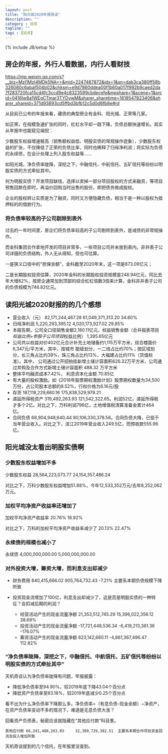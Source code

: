 ```yaml
---
layout: post
title: "阳光城2020年报简读"
description: ""
category : 投资
tagline: ""
tags : [投资]
---
```

{% include JB/setup %}

## 房企的年报，外行人看数据，内行人看财技
https://mp.weixin.qq.com/s?__biz=MzI1MzI4MDk5NA==&mid=2247487872&idx=1&sn=dab3ca380ff58b326080c6abaf504b02&chksm=e9d7860ddea00f1b60a017f992b9caed2da7f283720fca15cd4fc3ccd9e4c8323599cbdecefe&mpshare=1&scene=1&srcid=0416lw8a1WEgCTmar3TYDvwM&sharer_sharetime=1618547823406&sharer_shareid=371d93893cd5ffbd3bfb12c5d0d6fb8e#rd

从目前已公布的年报来看，藏债的典型房企有金科、阳光城、正荣等几家。


如正荣，在规模急速扩张的同时，杠杠水平却一路下降，负债总额快速增长。其实从年报中也能窥见端倪：


少数股东权益增速极高（销售额权益低、明股实债的常规操作迹象），少数股东权益的扩张，不仅降低了正荣的负债比率，同时也稀释了归母净利润；将实际为负债的永续债，在会计处理上列入股东权益等......



如阳光城，净负债率陡降，深挖之下，中融信托、中航信托、五矿信托等纷纷以明股实债的方式牵扯其中。



何为明股实债？开发项目缺钱，选择以卖掉一部分项目股权的方式来融资，等项目预售回款在即时，再溢价回购当时出售的股份，即把债务做成股权。



企业的股权转让实质是为了融资，同时又方便隐藏负债，相当于是一种以股权为抵押标的的借款行为。

### 将负债率较高的子公司剔除到表外
过去的一年时间里，房企们将负债率较高的子公司剔除到表外，是减债的非常规操作。


而金科集团合作拿地开发的项目非常多，一些项目公司并未放到表内。非并表子公司详细的负债结构，外人无从得知，但也可估算。


一是狭义口径中的“担保余额”，金科截至2020年末，这一项是873.09亿元；


二是长期股权投资估算，2020年金科的长期股权投资规模是248.94亿元，同比去年大增82%，按房企通常加到顶部的综合杠杠倍数3倍来计算，金科非并表子公司的负债规模为746.82亿元。



## 读阳光城2020财报的的几个感想

* 营业收入（元） 82,171,244,467.28   61,049,371,313.20   34.60%
* 归母净利润    5,220,293,395.12     4,020,173,927.02    29.85%
* 本报告期，公司全口径销售金额2,180.11亿元，权益销售金额（合并报表项目*权益比例+参股子公司项目*权益比例）
1,395.65亿元
* 公司共以权益对价402亿元合计补充土地储备约1,115万平方米，综合楼面价6,347元/平方米，其中，按城市
能级划分，一二线占比约70%；按区域划分，长三角占比约39%，珠三角占比约13%，大福建占比约11%（货值标准）。其中， 公司通过公开招拍挂新增土储计容面积626.32万平方米，公司通过并购及合作方式新增土储计容面积 488.32 万平方米
* 整体平均融资成本7.42%， 利息资本化金额 70.85亿
* 有大量的股权激励。如《2018年股票期权激励计划》股票期权数量为34,500万份，占公司股本总额的8.52%，行权价格为6.16元/股
* 存货 187,118,229,660.16    175,838,529,979.21
* 递延所得税资产 319,492,263.93  121,542,322.65。利润52亿，递延所得税才多个2亿。对比之下，万科利润796亿，土地增值税清算准备金累计464亿。
* 合同负债 68,904,948,640.44     80,106,330,378.56。合同负债大降，已低于当年营业收入。对比之下，滨江2019年营业收入249.5亿，而预收款555.96亿。

## 阳光城没太看出明股实债啊

### 少数股东权益增加不多
少数股东权益 28,564,223,073.77   24,154,357,486.24


对比之下，万科少数股东权益增加51.88%，今年12,533,352万元/去年8,252,062万元。 

### 加权平均净资产收益率还增加了
加权平均净资产收益率 20.76%  18.92%


对比之下，万科的加权平均净资产收益率减少了 20.13%    22.47%

### 永续债的规模也减小了
永续债 4,000,000,000.00 5,000,000,000.00

### 对外投资大增，筹资大增，而利息支出却减少
* 财务费用 840,415,666.02    905,764,732.43 -7.21% 主要系本期负债规模下降所致
* 投资现金流增加了100亿，利息支出却减少了，这是否是明股实债的一种特征？会扣减后期的利润？

    * 经营活动产生的现金流量净额 21,353,512,745.29   15,396,022,356.12 38.69%
    * 投资活动产生的现金流量净额 -17,721,448,536.34  -6,419,213,381.36 -176.07%
    * 筹资活动产生的现金流量净额 623,142,660.11  -4,861,367,496.47 112.82%

### “净负债率陡降，深挖之下，中融信托、中航信托、五矿信托等纷纷以明股实债的方式牵扯其中”
天机奇谈认为净负债率陡降有问题，年报披露：

* 降低净负债率至94.90%，较2019年底下降43.04个百分点
* 降低资产负债率至83.18%，较2019年底减少0.25个百分点

看不出为什么净负债率下降那么多。净负债率=（有息负债-现金余额）÷净资产，在资产负债率变动不多的情况下，难道是无息负债大涨？


回看资产负债表，秘密应该就隐藏在“其他应付款”科目里。

    其他应付款 66,241,480,263.03     32,309,729,382.51  主要系本期合作项目资金回流及投入增加所致

天机奇谈提到的几个信托，在年报里没查到。